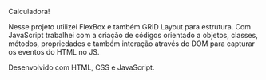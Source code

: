 Calculadora!

Nesse projeto utilizei FlexBox e também GRID Layout para estrutura.
Com JavaScript trabalhei com a criação de códigos orientado a objetos, classes, métodos, propriedades e também interação através do DOM para capturar os eventos do HTML no JS.

Desenvolvido com HTML, CSS e JavaScript.